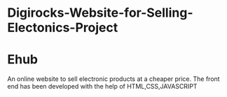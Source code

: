 # Digirocks-Website-for-Selling-Electonics-Project

# Ehub
An online website to sell electronic products at a cheaper price.
The front end has been developed with the help of HTML,CSS,JAVASCRIPT
